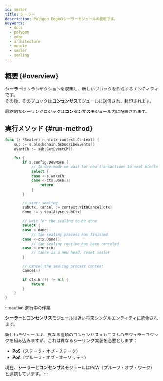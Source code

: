 ```yaml
---
id: sealer
title: シーラー
description: Polygon Edgeのシーラーモジュールの説明です。
keywords:
  - docs
  - polygon
  - edge
  - architecture
  - module
  - sealer
  - sealing
---
```


## 概要 {#overview}

**シーラー**はトランザクションを収集し、新しいブロックを作成するエンティティです。<br />
その後、そのブロックは**コンセンサス**モジュールに送信され、封印されます。

最終的なシーリングロジックは**コンセンサス**モジュール内に配置されます。

## 実行メソッド {#run-method}

````go title="sealer/sealer.go"
func (s *Sealer) run(ctx context.Context) {
	sub := s.blockchain.SubscribeEvents()
	eventCh := sub.GetEventCh()

	for {
		if s.config.DevMode {
			// In dev-mode we wait for new transactions to seal blocks
			select {
			case <-s.wakeCh:
			case <-ctx.Done():
				return
			}
		}

		// start sealing
		subCtx, cancel := context.WithCancel(ctx)
		done := s.sealAsync(subCtx)

		// wait for the sealing to be done
		select {
		case <-done:
			// the sealing process has finished
		case <-ctx.Done():
			// the sealing routine has been canceled
		case <-eventCh:
			// there is a new head, reset sealer
		}

		// cancel the sealing process context
		cancel()

		if ctx.Err() != nil {
			return
		}
	}
}
````

:::caution 進行中の作業

**シーラー**と**コンセンサス**モジュールは近い将来シングルエンティティに統合されます。

新しいモジュールは、異なる種類のコンセンサスメカニズムのモジュラーロジックを組み込みますが、これは異なるシーリング実装を必要とします：
* **PoS**（ステーク・オブ・ステーク）
* **PoA**（プルーフ・オブ・オーソリティ）

現在、**シーラー**と**コンセンサス**モジュールはPoW（プルーフ・オブ・ワーク）と連携しています。
:::